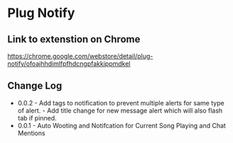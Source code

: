 Plug Notify
===========

## Link to extenstion on Chrome

https://chrome.google.com/webstore/detail/plug-notify/ofoajhhdimlfpfhdcngpfakkippmdkel

## Change Log

* 0.0.2 - Add tags to notification to prevent multiple alerts for same type of alert.
		- Add title change for new message alert which will also flash tab if pinned.
* 0.0.1 - Auto Wooting and Notifcation for Current Song Playing and Chat Mentions